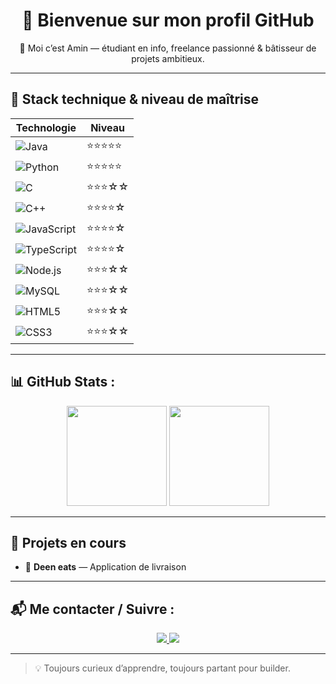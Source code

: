 <h1 align="center">🚀 Bienvenue sur mon profil GitHub</h1>
<p align="center">👋 Moi c’est Amin — étudiant en info, freelance passionné & bâtisseur de projets ambitieux.</p>

---

## 🧰 Stack technique & niveau de maîtrise

| Technologie | Niveau |
|------------|--------|
| ![Java](https://img.shields.io/badge/Java-ED8B00?style=for-the-badge&logo=openjdk&logoColor=white) | ⭐⭐⭐⭐⭐ |
| ![Python](https://img.shields.io/badge/Python-3776AB?style=for-the-badge&logo=python&logoColor=white) | ⭐⭐⭐⭐⭐ |
| ![C](https://img.shields.io/badge/C-00599C?style=for-the-badge&logo=c&logoColor=white) | ⭐⭐⭐☆☆ |
| ![C++](https://img.shields.io/badge/C++-00599C?style=for-the-badge&logo=cplusplus&logoColor=white) | ⭐⭐⭐⭐☆ |
| ![JavaScript](https://img.shields.io/badge/JavaScript-F7DF1E?style=for-the-badge&logo=javascript&logoColor=black) | ⭐⭐⭐⭐☆ |
| ![TypeScript](https://img.shields.io/badge/TypeScript-3178C6?style=for-the-badge&logo=typescript&logoColor=white) | ⭐⭐⭐⭐☆ |
| ![Node.js](https://img.shields.io/badge/Node.js-339933?style=for-the-badge&logo=nodedotjs&logoColor=white) | ⭐⭐⭐☆☆ |
| ![MySQL](https://img.shields.io/badge/MySQL-005C84?style=for-the-badge&logo=mysql&logoColor=white) | ⭐⭐⭐☆☆ |
| ![HTML5](https://img.shields.io/badge/HTML5-E34F26?style=for-the-badge&logo=html5&logoColor=white) | ⭐⭐⭐☆☆ |
| ![CSS3](https://img.shields.io/badge/CSS3-1572B6?style=for-the-badge&logo=css3&logoColor=white) | ⭐⭐⭐☆☆ |


---

## 📊 GitHub Stats :

<div align="center">
  <img src="https://github-readme-stats.vercel.app/api?username=MINOU1080&show_icons=true&theme=react" height="160px"/>
  <img src="https://github-readme-stats.vercel.app/api/top-langs/?username=MINOU1080&layout=compact&theme=react" height="160px"/>
</div>

---

## 🚧 Projets en cours

- 📱 **Deen eats** — Application de livraison 

---

## 📬 Me contacter / Suivre :

<p align="center">
  <a href="https://www.linkedin.com/in/amin-touimer-418905300/">
    <img src="https://img.shields.io/badge/LinkedIn-0A66C2?style=for-the-badge&logo=linkedin&logoColor=white"/>
  </a>
  <a href="mailto:touimeramin@gmail.com">
    <img src="https://img.shields.io/badge/Email-EA4335?style=for-the-badge&logo=gmail&logoColor=white"/>
  </a>
</p>

---

> 💡 Toujours curieux d’apprendre, toujours partant pour builder.
